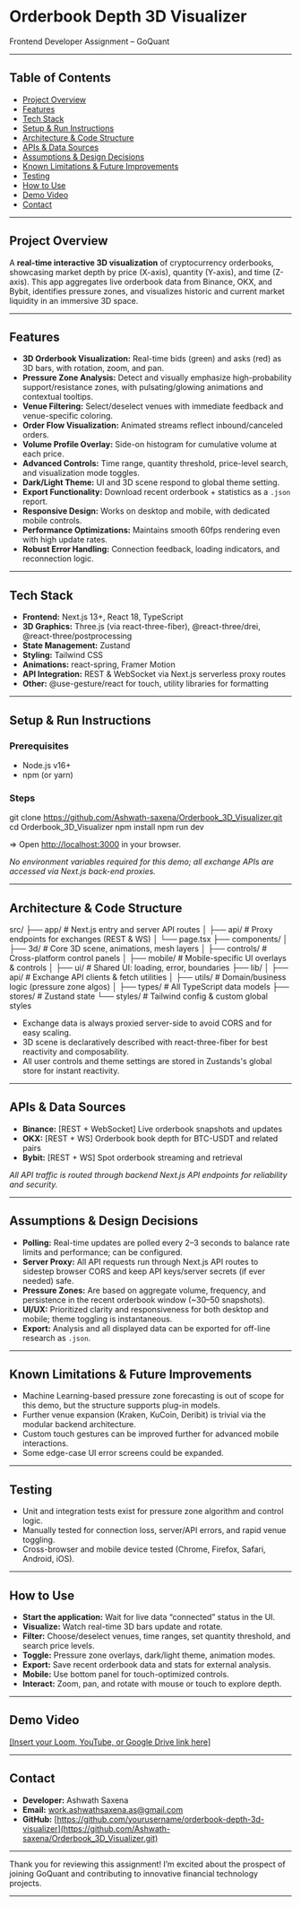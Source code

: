 # Orderbook Depth 3D Visualizer

Frontend Developer Assignment – GoQuant

---

## Table of Contents

- [Project Overview](#project-overview)
- [Features](#features)
- [Tech Stack](#tech-stack)
- [Setup & Run Instructions](#setup--run-instructions)
- [Architecture & Code Structure](#architecture--code-structure)
- [APIs & Data Sources](#apis--data-sources)
- [Assumptions & Design Decisions](#assumptions--design-decisions)
- [Known Limitations & Future Improvements](#known-limitations--future-improvements)
- [Testing](#testing)
- [How to Use](#how-to-use)
- [Demo Video](#demo-video)
- [Contact](#contact)

---

## Project Overview

A **real-time interactive 3D visualization** of cryptocurrency orderbooks, showcasing market depth by price (X-axis), quantity (Y-axis), and time (Z-axis). This app aggregates live orderbook data from Binance, OKX, and Bybit, identifies pressure zones, and visualizes historic and current market liquidity in an immersive 3D space.

---

## Features

- **3D Orderbook Visualization:** Real-time bids (green) and asks (red) as 3D bars, with rotation, zoom, and pan.
- **Pressure Zone Analysis:** Detect and visually emphasize high-probability support/resistance zones, with pulsating/glowing animations and contextual tooltips.
- **Venue Filtering:** Select/deselect venues with immediate feedback and venue-specific coloring.
- **Order Flow Visualization:** Animated streams reflect inbound/canceled orders.
- **Volume Profile Overlay:** Side-on histogram for cumulative volume at each price.
- **Advanced Controls:** Time range, quantity threshold, price-level search, and visualization mode toggles.
- **Dark/Light Theme:** UI and 3D scene respond to global theme setting.
- **Export Functionality:** Download recent orderbook + statistics as a `.json` report.
- **Responsive Design:** Works on desktop and mobile, with dedicated mobile controls.
- **Performance Optimizations:** Maintains smooth 60fps rendering even with high update rates.
- **Robust Error Handling:** Connection feedback, loading indicators, and reconnection logic.

---

## Tech Stack

- **Frontend:** Next.js 13+, React 18, TypeScript
- **3D Graphics:** Three.js (via react-three-fiber), @react-three/drei, @react-three/postprocessing
- **State Management:** Zustand
- **Styling:** Tailwind CSS
- **Animations:** react-spring, Framer Motion
- **API Integration:** REST & WebSocket via Next.js serverless proxy routes
- **Other:** @use-gesture/react for touch, utility libraries for formatting

---

## Setup & Run Instructions

### Prerequisites

- Node.js v16+  
- npm (or yarn)

### Steps

git clone https://github.com/Ashwath-saxena/Orderbook_3D_Visualizer.git
cd Orderbook_3D_Visualizer
npm install
npm run dev

=> Open [http://localhost:3000](http://localhost:3000) in your browser.

_No environment variables required for this demo; all exchange APIs are accessed via Next.js back-end proxies._

---

## Architecture & Code Structure

src/
├── app/                  # Next.js entry and server API routes
│   ├── api/              # Proxy endpoints for exchanges (REST & WS)
│   └── page.tsx
├── components/
│   ├── 3d/               # Core 3D scene, animations, mesh layers
│   ├── controls/         # Cross-platform control panels
│   ├── mobile/           # Mobile-specific UI overlays & controls
│   ├── ui/               # Shared UI: loading, error, boundaries
├── lib/
│   ├── api/              # Exchange API clients & fetch utilities
│   ├── utils/            # Domain/business logic (pressure zone algos)
│   ├── types/            # All TypeScript data models
├── stores/               # Zustand state
└── styles/               # Tailwind config & custom global styles


- Exchange data is always proxied server-side to avoid CORS and for easy scaling.
- 3D scene is declaratively described with react-three-fiber for best reactivity and composability.
- All user controls and theme settings are stored in Zustands's global store for instant reactivity.

---

## APIs & Data Sources

- **Binance:** [REST + WebSocket] Live orderbook snapshots and updates
- **OKX:** [REST + WS] Orderbook book depth for BTC-USDT and related pairs
- **Bybit:** [REST + WS] Spot orderbook streaming and retrieval

_All API traffic is routed through backend Next.js API endpoints for reliability and security._

---

## Assumptions & Design Decisions

- **Polling:** Real-time updates are polled every 2–3 seconds to balance rate limits and performance; can be configured.
- **Server Proxy:** All API requests run through Next.js API routes to sidestep browser CORS and keep API keys/server secrets (if ever needed) safe.
- **Pressure Zones:** Are based on aggregate volume, frequency, and persistence in the recent orderbook window (~30–50 snapshots).
- **UI/UX:** Prioritized clarity and responsiveness for both desktop and mobile; theme toggling is instantaneous.
- **Export:** Analysis and all displayed data can be exported for off-line research as `.json`.

---

## Known Limitations & Future Improvements

- Machine Learning-based pressure zone forecasting is out of scope for this demo, but the structure supports plug-in models.
- Further venue expansion (Kraken, KuCoin, Deribit) is trivial via the modular backend architecture.
- Custom touch gestures can be improved further for advanced mobile interactions.
- Some edge-case UI error screens could be expanded.

---

## Testing

- Unit and integration tests exist for pressure zone algorithm and control logic.
- Manually tested for connection loss, server/API errors, and rapid venue toggling.
- Cross-browser and mobile device tested (Chrome, Firefox, Safari, Android, iOS).

---

## How to Use

- **Start the application:** Wait for live data “connected” status in the UI.
- **Visualize:** Watch real-time 3D bars update and rotate.
- **Filter:** Choose/deselect venues, time ranges, set quantity threshold, and search price levels.
- **Toggle:** Pressure zone overlays, dark/light theme, animation modes.
- **Export:** Save recent orderbook data and stats for external analysis.
- **Mobile:** Use bottom panel for touch-optimized controls.
- **Interact:** Zoom, pan, and rotate with mouse or touch to explore depth.

---

## Demo Video

[[Insert your Loom, YouTube, or Google Drive link here]](https://drive.google.com/file/d/14IfseyM7oHgmkdGEKcV2MnoUWqqepEQV/view?usp=sharing)

---

## Contact

- **Developer:** Ashwath Saxena
- **Email:** work.ashwathsaxena.as@gmail.com
- **GitHub:** [https://github.com/yourusername/orderbook-depth-3d-visualizer](https://github.com/Ashwath-saxena/Orderbook_3D_Visualizer.git)

---

Thank you for reviewing this assignment! I’m excited about the prospect of joining GoQuant and contributing to innovative financial technology projects.

---
